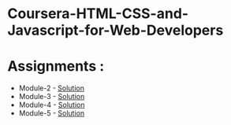 # Coursera-HTML-CSS-and-Javascript-for-Web-Developers

# Assignments :

* Module-2 - [Solution](https://talha8045.github.io/Coursera-HTML-CSS-and-Javascript-for-Web-Developers/Assignments/module-2/index.html)
* Module-3 - [Solution](https://talha8045.github.io/Coursera-HTML-CSS-and-Javascript-for-Web-Developers/Assignments/module-3/index.html)
* Module-4 - [Solution](https://talha8045.github.io/Coursera-HTML-CSS-and-Javascript-for-Web-Developers/Assignments/module-4/index.html)
* Module-5 - [Solution](https://talha8045.github.io/Coursera-HTML-CSS-and-Javascript-for-Web-Developers/Assignments/module-5/index.html)
